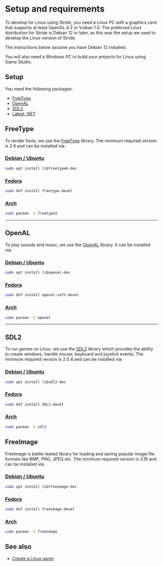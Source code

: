 # Setup and requirements

To develop for Linux using Stride, you need a Linux PC with a graphics card that supports at least OpenGL 4.2 or Vulkan 1.0. The preferred Linux distribution for Stride is Debian 12 or later, as this was the setup we used to develop the Linux version of Stride.

The instructions below assume you have Debian 12 installed.

You will also need a Windows PC to build your projects for Linux using Game Studio.

## Setup

You need the following packages:

* [FreeType](#freetype)
* [OpenAL](#openal)
* [SDL2](#sdl2)
* [Latest .NET](https://dotnet.microsoft.com/en-us/download)

## FreeType

To render fonts, we use the [FreeType](https://www.freetype.org/) library. The minimum required version is 2.6 and can be installed via:

### [Debian / Ubuntu](#tab/freetype-ubuntu)

```bash
sudo apt install libfreetype6-dev
```

### [Fedora](#tab/freetype-fedora)

```bash
sudo dnf install freetype-devel
```

### [Arch](#tab/freetype-arch)

```bash
sudo pacman -S freetype2
```

---

## OpenAL

To play sounds and music, we use the [OpenAL](https://www.openal.org/) library. It can be installed via:

### [Debian / Ubuntu](#tab/openal-ubuntu)

```bash
sudo apt install libopenal-dev
```

### [Fedora](#tab/openal-fedora)

```bash
sudo dnf install openal-soft-devel
```

### [Arch](#tab/openal-arch)

```bash
sudo pacman -S openal
```

---

## SDL2

To run games on Linux, we use the [SDL2](https://www.libsdl.org/) library which provides the ability to create windows, handle mouse, keyboard and joystick events. The minimum required version is 2.0.4 and can be installed via:

### [Debian / Ubuntu](#tab/sdl2-ubuntu)

```bash
sudo apt install libsdl2-dev
```

### [Fedora](#tab/sdl2-fedora)

```bash
sudo dnf install SDL2-devel
```

### [Arch](#tab/sdl2-arch)

```bash
sudo pacman -S sdl2
```

## FreeImage

FreeImage is battle-tested library for loading and saving popular image file formats like BMP, PNG, JPEG etc. The minimum required version is 3.18 and can be installed via:


### [Debian / Ubuntu](#tab/freeimage-ubuntu)

```bash
sudo apt install libfreeimage-dev
```

### [Fedora](#tab/freeimage-fedora)

```bash
sudo dnf install freeimage-devel
```

### [Arch](#tab/freeimage-arch)

```bash
sudo pacman -S freeimage
```


## See also

* [Create a Linux game](create-a-linux-game.md)
